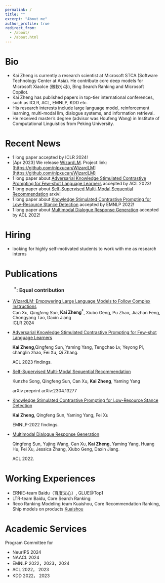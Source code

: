 ```yaml
---
permalink: /
title: ""
excerpt: "About me"
author_profile: true
redirect_from: 
  - /about/
  - /about.html
---
```


**Bio**
======

+ Kai Zheng is currently a research scientist at Microsoft STCA (Software Technology Center at Asia). He contribute core deep models for Microsoft XiaoIce (微软小冰), Bing Search Ranking and Microsoft Copilot.
+ Kai Zheng has published papers in top-tier international conferences, such as ICLR, ACL, EMNLP, KDD etc.
+ His research interests include large language model, reinforcement learning, multi-modal llm, dialogue systems, and information retrieval.
+ He received master’s degree (advisor was Houfeng Wang) in Institute of Computational Linguistics from Peking University.

<!-- This is the front page of a website that is powered by the [academicpages template](https://github.com/academicpages/academicpages.github.io) and hosted on GitHub pages. [GitHub pages](https://pages.github.com) is a free service in which websites are built and hosted from code and data stored in a GitHub repository, automatically updating when a new commit is made to the respository. This template was forked from the [Minimal Mistakes Jekyll Theme](https://mmistakes.github.io/minimal-mistakes/) created by Michael Rose, and then extended to support the kinds of content that academics have: publications, talks, teaching, a portfolio, blog posts, and a dynamically-generated CV. You can fork [this repository](https://github.com/academicpages/academicpages.github.io) right now, modify the configuration and markdown files, add your own PDFs and other content, and have your own site for free, with no ads! An older version of this template powers my own personal website at [stuartgeiger.com](http://stuartgeiger.com), which uses [this Github repository](https://github.com/staeiou/staeiou.github.io). -->

<!-- A data-driven personal website
======
Like many other Jekyll-based GitHub Pages templates, academicpages makes you separate the website's content from its form. The content & metadata of your website are in structured markdown files, while various other files constitute the theme, specifying how to transform that content & metadata into HTML pages. You keep these various markdown (.md), YAML (.yml), HTML, and CSS files in a public GitHub repository. Each time you commit and push an update to the repository, the [GitHub pages](https://pages.github.com/) service creates static HTML pages based on these files, which are hosted on GitHub's servers free of charge.

Many of the features of dynamic content management systems (like Wordpress) can be achieved in this fashion, using a fraction of the computational resources and with far less vulnerability to hacking and DDoSing. You can also modify the theme to your heart's content without touching the content of your site. If you get to a point where you've broken something in Jekyll/HTML/CSS beyond repair, your markdown files describing your talks, publications, etc. are safe. You can rollback the changes or even delete the repository and start over -- just be sure to save the markdown files! Finally, you can also write scripts that process the structured data on the site, such as [this one](https://github.com/academicpages/academicpages.github.io/blob/master/talkmap.ipynb) that analyzes metadata in pages about talks to display [a map of every location you've given a talk](https://academicpages.github.io/talkmap.html). -->

Recent News
======
+ 1 long paper accepted by ICLR 2024!
+ [Apr 2023] We release [WizardLM](https://arxiv.org/abs/2304.12244). Project link: [https://github.com/nlpxucan/WizardLM](https://github.com/nlpxucan/WizardLM)
+ 1 long paper about [Adversarial Knowledge Stimulated Contrastive Prompting for Few-shot Language Learners](https://aclanthology.org/2023.findings-acl.852/) accepted by ACL 2023!
+ 1 long paper about [Self-Supervised Multi-Modal Sequential Recommendation](https://arxiv.org/abs/2304.13277) arxiv!
+ 1 long paper about [Knowledge Stimulated Contrastive Prompting for Low-Resource Stance Detection](https://aclanthology.org/2022.findings-emnlp.83/) accepted by EMNLP 2022!
+ 1 long paper about [Multimodal Dialogue Response Generation](https://arxiv.org/abs/2110.08515) accepted by ACL 2022!


**Hiring**
======

+ looking for highly self-motivated students to work with me as research interns


**Publications**
======

### &ensp;&ensp;&ensp; <b><sup> *</sup></b>: Equal contribution


+ [WizardLM: Empowering Large Language Models to Follow Complex Instructions](https://arxiv.org/abs/2304.12244) <br> 
  Can Xu<b><sup>*</sup></b>, Qingfeng Sun<b><sup>*</sup></b>, <b>Kai Zheng<sup>*</sup></b>, Xiubo Geng, Pu Zhao, Jiazhan Feng, Chongyang Tao, Daxin Jiang <br> 
  ICLR 2024
  
+ [Adversarial Knowledge Stimulated Contrastive Prompting for Few-shot Language Learners](https://aclanthology.org/2023.findings-acl.852/)

  **Kai Zheng**,Qingfeng Sun, Yaming Yang, Tengchao Lv, Yeyong Pi, changlin zhao, Fei Xu, Qi Zhang. 

  ACL 2023 findings.

+ [Self-Supervised Multi-Modal Sequential Recommendation](https://arxiv.org/abs/2304.13277)

  Kunzhe Song, Qingfeng Sun, Can Xu, **Kai Zheng**, Yaming Yang

  arXiv preprint arXiv:2304.13277


+ [Knowledge Stimulated Contrastive Prompting for Low-Resource Stance Detection](https://aclanthology.org/2022.findings-emnlp.83/)

  **Kai Zheng**, Qingfeng Sun, Yaming Yang, Fei Xu

  EMNLP-2022 findings.


+ [Multimodal Dialogue Response Generation](https://arxiv.org/abs/2110.08515)

  Qingfeng Sun, Yujing Wang, Can Xu, **Kai Zheng**, Yaming Yang, Huang Hu, Fei Xu, Jessica Zhang, Xiubo Geng, Daxin Jiang. 

  ACL 2022.




**Working Experiences**
======

+ ERNIE-team Baidu（百度文心）, GLUE@Top1
+ LTR-team Baidu, Core Search Ranking
+ Reco Ranking Modeling team Kuaishou, Core Recommendation Ranking,  Ship models on products [Kuaishou](https://apps.apple.com/us/app/%E5%BF%AB%E6%89%8B/id440948110)

**Academic Services**
======


Program Committee for
+ NeurIPS 2024
+ NAACL 2024
+ EMNLP 2022，2023，2024
+ ACL 2022， 2023
+ KDD 2022， 2023

<script type="text/javascript" id="clustrmaps" src="//clustrmaps.com/map_v2.js?d=GqAY9MlrJUnTDg03McUlFXMe87LiMVGS5doE09u6-AY&cl=ffffff&w=a"></script>

<!-- <script type='text/javascript' id='clustrmaps' src='//cdn.clustrmaps.com/map_v2.js?cl=ffffff&w=320&t=tt&d=GIYrAuVIIomuTmW8ySsSiQpWNounHBsNjj1emBKHBss'></script> -->

<!-- ======
1. Register a GitHub account if you don't have one and confirm your e-mail (required!)
1. Fork [this repository](https://github.com/academicpages/academicpages.github.io) by clicking the "fork" button in the top right. 
1. Go to the repository's settings (rightmost item in the tabs that start with "Code", should be below "Unwatch"). Rename the repository "[your GitHub username].github.io", which will also be your website's URL.
1. Set site-wide configuration and create content & metadata (see below -- also see [this set of diffs](http://archive.is/3TPas) showing what files were changed to set up [an example site](https://getorg-testacct.github.io) for a user with the username "getorg-testacct")
1. Upload any files (like PDFs, .zip files, etc.) to the files/ directory. They will appear at https://[your GitHub username].github.io/files/example.pdf.  
1. Check status by going to the repository settings, in the "GitHub pages" section

Site-wide configuration
------
The main configuration file for the site is in the base directory in [_config.yml](https://github.com/academicpages/academicpages.github.io/blob/master/_config.yml), which defines the content in the sidebars and other site-wide features. You will need to replace the default variables with ones about yourself and your site's github repository. The configuration file for the top menu is in [_data/navigation.yml](https://github.com/academicpages/academicpages.github.io/blob/master/_data/navigation.yml). For example, if you don't have a portfolio or blog posts, you can remove those items from that navigation.yml file to remove them from the header. 

Create content & metadata
------
For site content, there is one markdown file for each type of content, which are stored in directories like _publications, _talks, _posts, _teaching, or _pages. For example, each talk is a markdown file in the [_talks directory](https://github.com/academicpages/academicpages.github.io/tree/master/_talks). At the top of each markdown file is structured data in YAML about the talk, which the theme will parse to do lots of cool stuff. The same structured data about a talk is used to generate the list of talks on the [Talks page](https://academicpages.github.io/talks), each [individual page](https://academicpages.github.io/talks/2012-03-01-talk-1) for specific talks, the talks section for the [CV page](https://academicpages.github.io/cv), and the [map of places you've given a talk](https://academicpages.github.io/talkmap.html) (if you run this [python file](https://github.com/academicpages/academicpages.github.io/blob/master/talkmap.py) or [Jupyter notebook](https://github.com/academicpages/academicpages.github.io/blob/master/talkmap.ipynb), which creates the HTML for the map based on the contents of the _talks directory).

**Markdown generator**

I have also created [a set of Jupyter notebooks](https://github.com/academicpages/academicpages.github.io/tree/master/markdown_generator
) that converts a CSV containing structured data about talks or presentations into individual markdown files that will be properly formatted for the academicpages template. The sample CSVs in that directory are the ones I used to create my own personal website at stuartgeiger.com. My usual workflow is that I keep a spreadsheet of my publications and talks, then run the code in these notebooks to generate the markdown files, then commit and push them to the GitHub repository.

How to edit your site's GitHub repository
------
Many people use a git client to create files on their local computer and then push them to GitHub's servers. If you are not familiar with git, you can directly edit these configuration and markdown files directly in the github.com interface. Navigate to a file (like [this one](https://github.com/academicpages/academicpages.github.io/blob/master/_talks/2012-03-01-talk-1.md) and click the pencil icon in the top right of the content preview (to the right of the "Raw | Blame | History" buttons). You can delete a file by clicking the trashcan icon to the right of the pencil icon. You can also create new files or upload files by navigating to a directory and clicking the "Create new file" or "Upload files" buttons. 

Example: editing a markdown file for a talk
![Editing a markdown file for a talk](/images/editing-talk.png)

For more info
------
More info about configuring academicpages can be found in [the guide](https://academicpages.github.io/markdown/). The [guides for the Minimal Mistakes theme](https://mmistakes.github.io/minimal-mistakes/docs/configuration/) (which this theme was forked from) might also be helpful. -->
